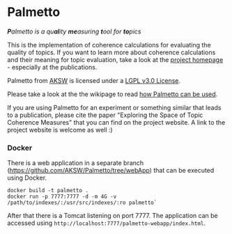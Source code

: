 Palmetto
========
<i><b>P</b>almetto is a qu<b>al</b>ity <b>me</b>asuring <b>t</b>ool for <b>to</b>pics</i>

This is the implementation of coherence calculations for evaluating the quality of topics. If you want to learn more about coherence calculations and their meaning for topic evaluation, take a look at the <a href="http://palmetto.aksw.org/">project homepage</a> - especially at the publications.

<span xmlns:dct="http://purl.org/dc/terms/" property="dct:title">Palmetto</span> from <a xmlns:cc="http://creativecommons.org/ns#" href="http://aksw.org" property="cc:attributionName" rel="cc:attributionURL">AKSW</a> is licensed under a <a rel="license" href="http://www.gnu.org/licenses/lgpl-3.0.txt">LGPL v3.0 License</a>.

Please take a look at the the wikipage to read <a href="https://github.com/AKSW/Palmetto/wiki/How-Palmetto-can-be-used">how Palmetto can be used</a>.

If you are using Palmetto for an experiment or something similar that leads to a publication, please cite the paper "Exploring the Space of Topic Coherence Measures" that you can find on the project website. A link to the project website is welcome as well :)


### Docker

There is a web application in a separate branch (https://github.com/AKSW/Palmetto/tree/webApp) that can be executed using Docker. 

	docker build -t palmetto .
	docker run -p 7777:7777 -d -m 4G -v /path/to/indexes/:/usr/src/indexes/:ro palmetto`

After that there is a Tomcat listening on port 7777. The application can be accessed using `http://localhost:7777/palmetto-webapp/index.html`.
